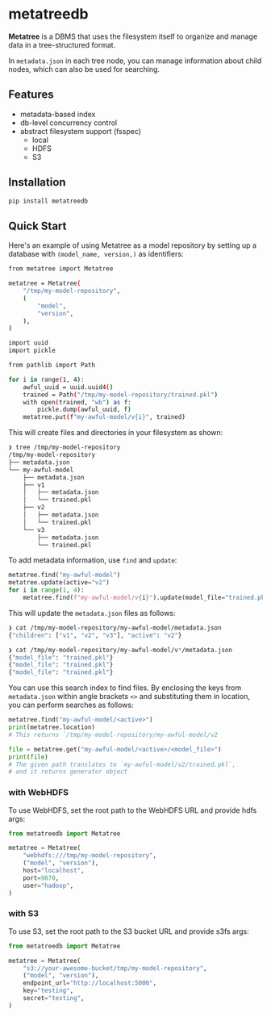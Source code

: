 # metatreedb

__Metatree__ is a DBMS that uses the filesystem itself to organize and manage data in a tree-structured format.

In `metadata.json` in each tree node, you can manage information about child nodes, which can also be used for searching.

## Features

* metadata-based index
* db-level concurrency control
* abstract filesystem support (fsspec)
  * local
  * HDFS
  * S3

## Installation

```bash
pip install metatreedb
```

## Quick Start

Here's an example of using Metatree as a model repository by setting up a database with `(model_name, version,)` as identifiers:

```bash
from metatree import Metatree

metatree = Metatree(
    "/tmp/my-model-repository",
    (
        "model",
        "version",
    ),
)

import uuid
import pickle

from pathlib import Path

for i in range(1, 4):
    awful_uuid = uuid.uuid4()
    trained = Path("/tmp/my-model-repository/trained.pkl")
    with open(trained, "wb") as f:
        pickle.dump(awful_uuid, f)
    metatree.put(f"my-awful-model/v{i}", trained)
```

This will create files and directories in your filesystem as shown:

```bash
❯ tree /tmp/my-model-repository
/tmp/my-model-repository
├── metadata.json
└── my-awful-model
    ├── metadata.json
    ├── v1
    │   ├── metadata.json
    │   └── trained.pkl
    ├── v2
    │   ├── metadata.json
    │   └── trained.pkl
    └── v3
        ├── metadata.json
        └── trained.pkl
```


To add metadata information, use `find` and `update`:

```python
metatree.find("my-awful-model")
metatree.update(active="v2")
for i in range(1, 4):
    metatree.find(f"my-awful-model/v{i}").update(model_file="trained.pkl")
```

This will update the `metadata.json` files as follows:

```bash
❯ cat /tmp/my-model-repository/my-awful-model/metadata.json
{"children": ["v1", "v2", "v3"], "active": "v2"}

❯ cat /tmp/my-model-repository/my-awful-model/v*/metadata.json
{"model_file": "trained.pkl"}
{"model_file": "trained.pkl"}
{"model_file": "trained.pkl"}
```

You can use this search index to find files. By enclosing the keys from `metadata.json` within angle brackets `<>` and substituting them in location, you can perform searches as follows:

```python
metatree.find("my-awful-model/<active>")
print(metatree.location)
# This returns `/tmp/my-model-repository/my-awful-model/v2

file = metatree.get("my-awful-model/<active>/<model_file>")
print(file)
# The given path translates to `my-awful-model/v2/trained.pkl`,
# and it returns generator object
```

### with WebHDFS

To use WebHDFS, set the root path to the WebHDFS URL and provide hdfs args:

```python
from metatreedb import Metatree

metatree = Metatree(
    "webhdfs:///tmp/my-model-repository",
    ("model", "version"),
    host="localhost",
    port=9870,
    user="hadoop",
)
```

### with S3

To use S3, set the root path to the S3 bucket URL and provide s3fs args:

```python
from metatreedb import Metatree

metatree = Metatree(
    "s3://your-awesome-bucket/tmp/my-model-repository",
    ("model", "version"),
    endpoint_url="http://localhost:5000",
    key="testing",
    secret="testing",
)
```
